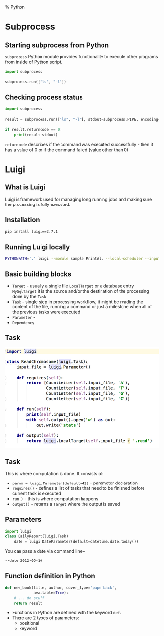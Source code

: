 % Python

# Subprocess
## Starting subprocess from Python
`subprocess` Python module provides functionality to execute other programs from inside of Python script.

```Python
import subprocess

subprocess.run(["ls", "-l"])
```

## Checking process status

```Python
import subprocess

result = subprocess.run(["ls", "-l"], stdout=subprocess.PIPE, encoding="utf-8")

if result.returncode == 0:
    print(result.stdout)
```

`returncode` describes if the command was executed successfully - then it has a value of 0 or if the command failed (value other than 0)

# Luigi
## What is Luigi
Luigi is framework used for managing long running jobs and making sure the processing is fully executed.

## Installation

```bash
pip install luigi==2.7.1
```

## Running Luigi locally

```bash
PYTHONPATH='.' luigi --module sample PrintAll --local-scheduler --input-file ./sequence.fasta
```

## Basic building blocks
- `Target` - usually a single file `LocalTarget` or a database entry `MySqlTarget` it is the source and/or the destination of the processing done by the `Task`
- `Task` - single step in processing workflow, it might be reading the content of the file, running a command or just a milestone when all of the previous tasks were executed
- `Parameter` -
- `Dependency`

## Task
![](images/png/task_breakdown.png)

## Task
This is where computation is done. It consists of:

- `param = luigi.Parameter(default=42)` - parameter declaration
- `requires()` - defines a list of tasks that need to be finished before current task is executed
- `run()` - this is where computation happens
- `output()` - returns a `Target` where the output is saved

## Parameters

```python
import luigi
class DailyReport(luigi.Task)
    date = luigi.DateParameter(default=datetime.date.today())
```

You can pass a date via command line~

```bash
--date 2012-05-10
```

## Function definition in Python

```python
def new_book(title, author, cover_type='paperback',
             available=True):
    # ... do stuff
    return result
```

- Functions in Python are defined with the keyword `def`.
- There are 2 types of parameters:
  - positional
  - keyword
